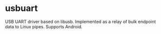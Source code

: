 # usbuart
USB UART driver based on libusb. Implemented as a relay of bulk endpoint data to Linux pipes. Supports Android.
